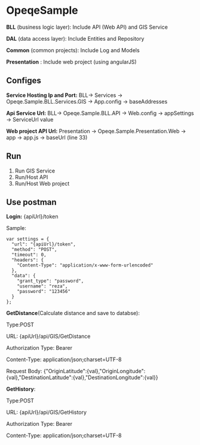 # OpeqeSample
**BLL** (business logic layer): Include API (Web API) and GIS Service

**DAL** (data access layer): Include Entities and Repository

**Common** (common projects): Include Log and Models

**Presentation** : Include web project (using angularJS)
## Configes
**Service Hosting Ip and Port:** BLL-> Services -> Opeqe.Sample.BLL.Services.GIS -> App.config -> baseAddresses

**Api Service Url:** BLL-> Opeqe.Sample.BLL.API -> Web.config -> appSettings -> ServiceUrl value

**Web project API Url:** Presentation -> Opeqe.Sample.Presentation.Web -> app -> app.js -> baseUrl (line 33)

## Run
1. Run GIS Service
2. Run/Host API
3. Run/Host Web project

## Use postman
**Login:** {apiUrl}/token

Sample:
```
var settings = {
  "url": "{apiUrl}/token",
  "method": "POST",
  "timeout": 0,
  "headers": {
    "Content-Type": "application/x-www-form-urlencoded"
  },
  "data": {
    "grant_type": "password",
    "username": "reza",
    "password": "123456"
  }
};
```
**GetDistance**(Calculate distance and save to databse): 

Type:POST

URL: {apiUrl}/api/GIS/GetDistance

Authorization Type: Bearer

Content-Type: application/json;charset=UTF-8

Request Body: {"OriginLatitude":{val},"OriginLongitude":{val},"DestinationLatitude":{val},"DestinationLongitude":{val}}

**GetHistory**: 

Type:POST

URL: {apiUrl}/api/GIS/GetHistory

Authorization Type: Bearer

Content-Type: application/json;charset=UTF-8


